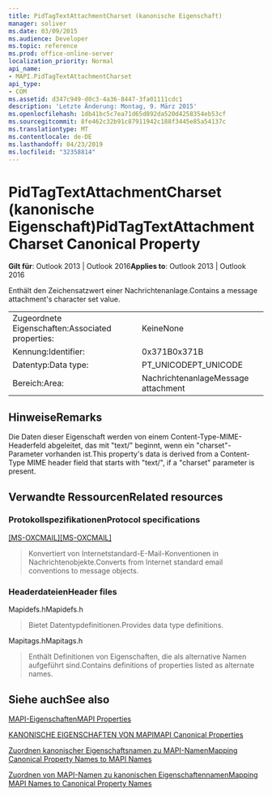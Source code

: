 ```yaml
---
title: PidTagTextAttachmentCharset (kanonische Eigenschaft)
manager: soliver
ms.date: 03/09/2015
ms.audience: Developer
ms.topic: reference
ms.prod: office-online-server
localization_priority: Normal
api_name:
- MAPI.PidTagTextAttachmentCharset
api_type:
- COM
ms.assetid: d347c949-d0c3-4a36-8447-3fa01111cdc1
description: 'Letzte Änderung: Montag, 9. März 2015'
ms.openlocfilehash: 1db41bc5c7ea71d65d892da520d4258354eb53cf
ms.sourcegitcommit: 8fe462c32b91c87911942c188f3445e85a54137c
ms.translationtype: MT
ms.contentlocale: de-DE
ms.lasthandoff: 04/23/2019
ms.locfileid: "32358814"
---
```

# <a name="pidtagtextattachmentcharset-canonical-property"></a><span data-ttu-id="f7f77-103">PidTagTextAttachmentCharset (kanonische Eigenschaft)</span><span class="sxs-lookup"><span data-stu-id="f7f77-103">PidTagTextAttachmentCharset Canonical Property</span></span>

  
  
<span data-ttu-id="f7f77-104">**Gilt für**: Outlook 2013 | Outlook 2016</span><span class="sxs-lookup"><span data-stu-id="f7f77-104">**Applies to**: Outlook 2013 | Outlook 2016</span></span> 
  
<span data-ttu-id="f7f77-105">Enthält den Zeichensatzwert einer Nachrichtenanlage.</span><span class="sxs-lookup"><span data-stu-id="f7f77-105">Contains a message attachment's character set value.</span></span>
  
|||
|:-----|:-----|
|<span data-ttu-id="f7f77-106">Zugeordnete Eigenschaften:</span><span class="sxs-lookup"><span data-stu-id="f7f77-106">Associated properties:</span></span>  <br/> |<span data-ttu-id="f7f77-107">Keine</span><span class="sxs-lookup"><span data-stu-id="f7f77-107">None</span></span>  <br/> |
|<span data-ttu-id="f7f77-108">Kennung:</span><span class="sxs-lookup"><span data-stu-id="f7f77-108">Identifier:</span></span>  <br/> |<span data-ttu-id="f7f77-109">0x371B</span><span class="sxs-lookup"><span data-stu-id="f7f77-109">0x371B</span></span>  <br/> |
|<span data-ttu-id="f7f77-110">Datentyp:</span><span class="sxs-lookup"><span data-stu-id="f7f77-110">Data type:</span></span>  <br/> |<span data-ttu-id="f7f77-111">PT_UNICODE</span><span class="sxs-lookup"><span data-stu-id="f7f77-111">PT_UNICODE</span></span>  <br/> |
|<span data-ttu-id="f7f77-112">Bereich:</span><span class="sxs-lookup"><span data-stu-id="f7f77-112">Area:</span></span>  <br/> |<span data-ttu-id="f7f77-113">Nachrichtenanlage</span><span class="sxs-lookup"><span data-stu-id="f7f77-113">Message attachment</span></span>  <br/> |
   
## <a name="remarks"></a><span data-ttu-id="f7f77-114">Hinweise</span><span class="sxs-lookup"><span data-stu-id="f7f77-114">Remarks</span></span>

<span data-ttu-id="f7f77-115">Die Daten dieser Eigenschaft werden von einem Content-Type-MIME-Headerfeld abgeleitet, das mit "text/" beginnt, wenn ein "charset"-Parameter vorhanden ist.</span><span class="sxs-lookup"><span data-stu-id="f7f77-115">This property's data is derived from a Content-Type MIME header field that starts with "text/", if a "charset" parameter is present.</span></span>
  
## <a name="related-resources"></a><span data-ttu-id="f7f77-116">Verwandte Ressourcen</span><span class="sxs-lookup"><span data-stu-id="f7f77-116">Related resources</span></span>

### <a name="protocol-specifications"></a><span data-ttu-id="f7f77-117">Protokollspezifikationen</span><span class="sxs-lookup"><span data-stu-id="f7f77-117">Protocol specifications</span></span>

<span data-ttu-id="f7f77-118">[[MS-OXCMAIL]](https://msdn.microsoft.com/library/b60d48db-183f-4bf5-a908-f584e62cb2d4%28Office.15%29.aspx)</span><span class="sxs-lookup"><span data-stu-id="f7f77-118">[[MS-OXCMAIL]](https://msdn.microsoft.com/library/b60d48db-183f-4bf5-a908-f584e62cb2d4%28Office.15%29.aspx)</span></span>
  
> <span data-ttu-id="f7f77-119">Konvertiert von Internetstandard-E-Mail-Konventionen in Nachrichtenobjekte.</span><span class="sxs-lookup"><span data-stu-id="f7f77-119">Converts from Internet standard email conventions to message objects.</span></span>
    
### <a name="header-files"></a><span data-ttu-id="f7f77-120">Headerdateien</span><span class="sxs-lookup"><span data-stu-id="f7f77-120">Header files</span></span>

<span data-ttu-id="f7f77-121">Mapidefs.h</span><span class="sxs-lookup"><span data-stu-id="f7f77-121">Mapidefs.h</span></span>
  
> <span data-ttu-id="f7f77-122">Bietet Datentypdefinitionen.</span><span class="sxs-lookup"><span data-stu-id="f7f77-122">Provides data type definitions.</span></span>
    
<span data-ttu-id="f7f77-123">Mapitags.h</span><span class="sxs-lookup"><span data-stu-id="f7f77-123">Mapitags.h</span></span>
  
> <span data-ttu-id="f7f77-124">Enthält Definitionen von Eigenschaften, die als alternative Namen aufgeführt sind.</span><span class="sxs-lookup"><span data-stu-id="f7f77-124">Contains definitions of properties listed as alternate names.</span></span>
    
## <a name="see-also"></a><span data-ttu-id="f7f77-125">Siehe auch</span><span class="sxs-lookup"><span data-stu-id="f7f77-125">See also</span></span>



[<span data-ttu-id="f7f77-126">MAPI-Eigenschaften</span><span class="sxs-lookup"><span data-stu-id="f7f77-126">MAPI Properties</span></span>](mapi-properties.md)
  
[<span data-ttu-id="f7f77-127">KANONISCHE EIGENSCHAFTEN VON MAPI</span><span class="sxs-lookup"><span data-stu-id="f7f77-127">MAPI Canonical Properties</span></span>](mapi-canonical-properties.md)
  
[<span data-ttu-id="f7f77-128">Zuordnen kanonischer Eigenschaftsnamen zu MAPI-Namen</span><span class="sxs-lookup"><span data-stu-id="f7f77-128">Mapping Canonical Property Names to MAPI Names</span></span>](mapping-canonical-property-names-to-mapi-names.md)
  
[<span data-ttu-id="f7f77-129">Zuordnen von MAPI-Namen zu kanonischen Eigenschaftennamen</span><span class="sxs-lookup"><span data-stu-id="f7f77-129">Mapping MAPI Names to Canonical Property Names</span></span>](mapping-mapi-names-to-canonical-property-names.md)

